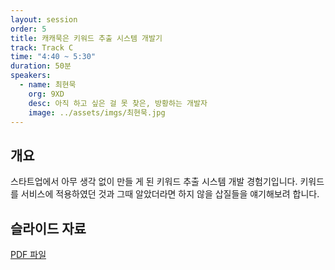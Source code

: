 ```yaml
---
layout: session
order: 5
title: 캐캐묵은 키워드 추출 시스템 개발기
track: Track C
time: "4:40 ~ 5:30"
duration: 50분
speakers:
  - name: 최현묵
    org: 9XD
    desc: 아직 하고 싶은 걸 못 찾은, 방황하는 개발자
    image: ../assets/imgs/최현묵.jpg
---
```


## 개요
스타트업에서 아무 생각 없이 만들 게 된 키워드 추출 시스템 개발 경험기입니다. 키워드를 서비스에 적용하였던 것과 그때 알았더라면 하지 않을 삽질들을 얘기해보려 합니다.
## 슬라이드 자료
[PDF 파일](../assets/files/최현묵.pdf)
